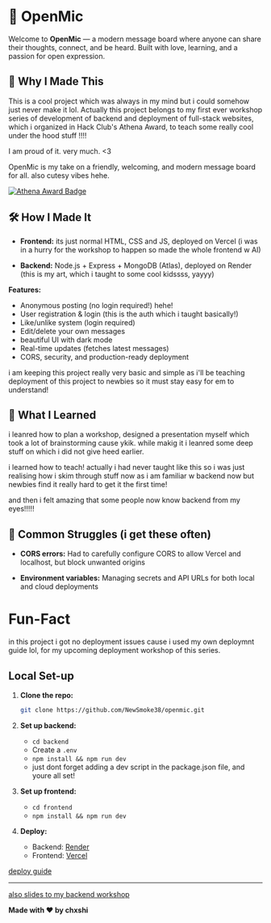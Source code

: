 # 🎤 OpenMic

Welcome to **OpenMic** — a modern message board where anyone can share their thoughts, connect, and be heard. Built with love, learning, and a passion for open expression.



## 🌟 Why I Made This

This is a cool project which was always in my mind but i could somehow just never make it lol. Actually this project belongs to my first ever workshop series of development of backend and deployment of full-stack websites, which i organized in Hack Club's Athena Award, to teach some really cool under the hood stuff !!!! 

I am proud of it. very much. <3

OpenMic is my take on a friendly, welcoming, and modern message board for all. also cutesy vibes hehe. 

[![Athena Award Badge](https://img.shields.io/endpoint?url=https%3A%2F%2Faward.athena.hackclub.com%2Fapi%2Fbadge)](https://award.athena.hackclub.com?utm_source=readme)

## 🛠️ How I Made It

- **Frontend:** its just normal HTML, CSS and JS, deployed on Vercel (i was in a hurry for the workshop to happen so made the whole frontend w AI)

- **Backend:** Node.js + Express + MongoDB (Atlas), deployed on Render (this is my art, which i taught to some cool kidssss, yayyy)

 **Features:**

  - Anonymous posting (no login required!) hehe!
  - User registration & login (this is the auth which i taught basically!)
  - Like/unlike system (login required)
  - Edit/delete your own messages
  - beautiful UI with dark mode
  - Real-time updates (fetches latest messages)
  - CORS, security, and production-ready deployment

i am keeping this project really very basic and simple as i'll be teaching deployment of this project to newbies so it must stay easy for em to understand!

## 🚀 What I Learned

i leanred how to plan a workshop, designed a presentation myself which took a lot of brainstorming cause ykik. while makig it i leanred some deep stuff on which i did not give heed earlier.

i learned how to teach!
actually i had never taught like this so i was just realising how i skim through stuff now as i am familiar w backend now but newbies find it really hard to get it the first time!

and then i felt amazing that some people now know backend from my eyes!!!!!



## 🧗 Common Struggles (i get these often)

- **CORS errors:** Had to carefully configure CORS to allow Vercel and localhost, but block unwanted origins

- **Environment variables:** Managing secrets and API URLs for both local and cloud deployments

# Fun-Fact 
in this project i got no deployment issues cause i used my own deploymnt guide lol, for my upcoming deployment workshop of this series.



## Local Set-up

1. **Clone the repo:**
   ```bash
   git clone https://github.com/NewSmoke38/openmic.git
   ```

2. **Set up backend:**
   - `cd backend`
   - Create a `.env` 
   - `npm install && npm run dev`
   - just dont forget adding a dev script in the package.json file, and youre all set!

3. **Set up frontend:**
   - `cd frontend`
   - `npm install && npm run dev`

4. **Deploy:**
   - Backend: [Render](https://render.com/)
   - Frontend: [Vercel](https://vercel.com/)
 
 [deploy guide](https://www.canva.com/design/DAGr98vTJvE/F9E6OM-TN6kkMR6Zst6LRw/edit?utm_content=DAGr98vTJvE&utm_campaign=designshare&utm_medium=link2&utm_source=sharebutton)
 
---

[also slides to my backend workshop](https://www.canva.com/design/DAGqNshnJps/azaS38i9GzxvVSCNz30TvQ/edit?utm_content=DAGqNshnJps&utm_campaign=designshare&utm_medium=link2&utm_source=sharebutton)


**Made with ❤️ by chxshi**
